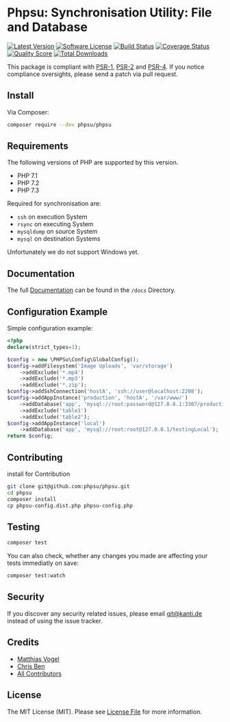 # Phpsu: Synchronisation Utility: File and Database

[![Latest Version](https://img.shields.io/github/release/phpsu/phpsu.svg?style=flat-square)](https://github.com/phpsu/phpsu/releases)
[![Software License](https://img.shields.io/badge/license-MIT-brightgreen.svg?style=flat-square)](LICENSE)
[![Build Status](https://img.shields.io/travis/phpsu/phpsu/master.svg?style=flat-square)](https://travis-ci.org/phpsu/phpsu)
[![Coverage Status](https://img.shields.io/codecov/c/g/phpsu/phpsu.svg?style=flat-square)](https://codecov.io/gh/phpsu/phpsu)
[![Quality Score](https://img.shields.io/scrutinizer/g/phpsu/phpsu.svg?style=flat-square)](https://scrutinizer-ci.com/g/phpsu/phpsu)
[![Total Downloads](https://img.shields.io/packagist/dt/phpsu/phpsu.svg?style=flat-square)](https://packagist.org/packages/phpsu/phpsu)

This package is compliant with [PSR-1], [PSR-2] and [PSR-4]. If you notice compliance oversights, please send a patch via pull request.

[PSR-1]: https://github.com/php-fig/fig-standards/blob/master/accepted/PSR-1-basic-coding-standard.md
[PSR-2]: https://github.com/php-fig/fig-standards/blob/master/accepted/PSR-2-coding-style-guide.md
[PSR-4]: https://github.com/php-fig/fig-standards/blob/master/accepted/PSR-4-autoloader.md

## Install

Via Composer:

````bash
composer require --dev phpsu/phpsu
````

## Requirements

The following versions of PHP are supported by this version.

* PHP 7.1
* PHP 7.2
* PHP 7.3

Required for synchronisation are:
* ``ssh`` on execution System
* ``rsync`` on executing System
* ``mysqldump`` on source System
* ``mysql`` on destination Systems

Unfortunately we do not support Windows yet.

## Documentation

The full [Documentation](docs/index.md) can be found in the ``/docs`` Directory.

## Configuration Example

Simple configuration example:

````php
<?php
declare(strict_types=1);

$config = new \PHPSu\Config\GlobalConfig();
$config->addFilesystem('Image Uploads', 'var/storage')
    ->addExclude('*.mp4')
    ->addExclude('*.mp3')
    ->addExclude('*.zip');
$config->addSshConnection('hostA', 'ssh://user@localhost:2208');
$config->addAppInstance('production', 'hostA', '/var/www/')
    ->addDatabase('app', 'mysql://root:password@127.0.0.1:3307/production01db')
    ->addExclude('table1')
    ->addExclude('table2');
$config->addAppInstance('local')
    ->addDatabase('app', 'mysql://root:root@127.0.0.1/testingLocal');
return $config;
````

## Contributing

install for Contribution
````bash
git clone git@github.com:phpsu/phpsu.git
cd phpsu
composer install
cp phpsu-config.dist.php phpsu-config.php
````

## Testing

````bash
composer test
````

You can also check, whether any changes you made are affecting your tests immediatly on save:
````bash
composer test:watch
````

## Security

If you discover any security related issues, please email git@kanti.de instead of using the issue tracker.

## Credits

- [Matthias Vogel](https://github.com/Kanti)
- [Chris Ben](https://github.com/ChrisB9)
- [All Contributors](https://github.com/phpsu/phpsu/contributors)

## License

The MIT License (MIT). Please see [License File](https://github.com/phpsu/phpsu/blob/master/LICENSE) for more information.
